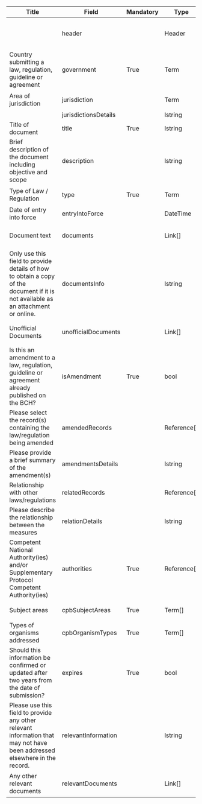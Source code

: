 <table class="schema-table" style="table-layout: fixed; width: 100%;">
  <thead>
    <tr>
      <th>Title</th>
      <th>Field</th>
      <th>Mandatory</th>
      <th>Type</th>
      <th>Example</th>
    </tr>
  </thead>
  <tbody>
    <tr>
      <td></td>
      <td>header</td>
      <td></td>
      <td>Header</td>
      <td><code>{ "identifier": "085758D8-C7AC-6AAE-9736-95811AD100DA", "schema": "biosafetyLaw", "languages": [ "en" ] }</code></td>
    </tr>
    <tr>
      <td>Country submitting a law, regulation, guideline or agreement</td>
      <td>government</td>
      <td>True</td>
      <td>Term</td>
      <td><code>{ "identifier": "af" }</code></td>
    </tr>
    <tr>
      <td>Area of jurisdiction</td>
      <td>jurisdiction</td>
      <td></td>
      <td>Term</td>
      <td><code>{ "identifier": "7437F880-7B12-4F26-AA91-CED37250DD0A" }</code></td>
    </tr>
    <tr>
      <td></td>
      <td>jurisdictionsDetails</td>
      <td></td>
      <td>lstring</td>
      <td></td>
    </tr>
    <tr>
      <td>Title of document</td>
      <td>title</td>
      <td>True</td>
      <td>lstring</td>
      <td><code>{ "en": "Test Title" }</code></td>
    </tr>
    <tr>
      <td>Brief description of the document including objective and scope</td>
      <td>description</td>
      <td></td>
      <td>lstring</td>
      <td><code>{ "en": "<div><!--block-->Test description</div>" }</code></td>
    </tr>
    <tr>
      <td>Type of Law / Regulation</td>
      <td>type</td>
      <td>True</td>
      <td>Term</td>
      <td><code>{ "identifier": "57217527-3732-437F-9AD8-45BEF4429FD5" }</code></td>
    </tr>
    <tr>
      <td>Date of entry into force</td>
      <td>entryIntoForce</td>
      <td></td>
      <td>DateTime</td>
      <td><code>2024-09-03</code></td>
    </tr>
    <tr>
      <td>Document text</td>
      <td>documents</td>
      <td></td>
      <td>Link[]</td>
      <td><code>[ { "url": "https://www.google.com", "name": "Google", "language": "en" } ]</code></td>
    </tr>
    <tr>
      <td>Only use this field to provide details of how to obtain a copy of the document if it is not available as an attachment or online.</td>
      <td>documentsInfo</td>
      <td></td>
      <td>lstring</td>
      <td><code>{ "en": "<div><!--block-->Test description</div>" }</code></td>
    </tr>
    <tr>
      <td>Unofficial Documents</td>
      <td>unofficialDocuments</td>
      <td></td>
      <td>Link[]</td>
      <td><code>[ { "url": "https://www.google.com", "name": "Google", "language": "en" } ]</code></td>
    </tr>
    <tr>
      <td>Is this an amendment to a law, regulation, guideline or agreement already published on the BCH?</td>
      <td>isAmendment</td>
      <td>True</td>
      <td>bool</td>
      <td><code>True</code></td>
    </tr>
    <tr>
      <td>Please select the record(s) containing the law/regulation being amended</td>
      <td>amendedRecords</td>
      <td></td>
      <td>Reference[]</td>
      <td><code>[ { "identifier": "7A5D391B-BEC7-30FF-FB73-CD50E6577AA1@2" } ]</code></td>
    </tr>
    <tr>
      <td>Please provide a brief summary of the amendment(s)</td>
      <td>amendmentsDetails</td>
      <td></td>
      <td>lstring</td>
      <td><code>{ "en": "<div><!--block-->Test Summary</div>" }</code></td>
    </tr>
    <tr>
      <td>Relationship with other laws/regulations</td>
      <td>relatedRecords</td>
      <td></td>
      <td>Reference[]</td>
      <td><code>[ { "identifier": "7A5D391B-BEC7-30FF-FB73-CD50E6577AA1@2" } ]</code></td>
    </tr>
    <tr>
      <td>Please describe the relationship between the measures</td>
      <td>relationDetails</td>
      <td></td>
      <td>lstring</td>
      <td><code>{ "en": "<div><!--block-->Test description</div>" }</code></td>
    </tr>
    <tr>
      <td>Competent National Authority(ies) and/or Supplementary Protocol Competent Authority(ies)</td>
      <td>authorities</td>
      <td>True</td>
      <td>Reference[]</td>
      <td><code>[ { "identifier": "78AFAA88-47EA-9333-AD6E-C21BCB17DE21@1" } ]</code></td>
    </tr>
    <tr>
      <td>Subject areas</td>
      <td>cpbSubjectAreas</td>
      <td>True</td>
      <td>Term[]</td>
      <td><code>[ { "identifier": "1DCBA126-60F1-440D-BBB0-CC9CCC91C283" } ]</code></td>
    </tr>
    <tr>
      <td>Types of organisms addressed</td>
      <td>cpbOrganismTypes</td>
      <td>True</td>
      <td>Term[]</td>
      <td><code>[ { "identifier": "65F83475-FBFD-4DCA-9DD8-10FC253A2F84" } ]</code></td>
    </tr>
    <tr>
      <td>Should this information be confirmed or updated after two years from the date of submission?</td>
      <td>expires</td>
      <td>True</td>
      <td>bool</td>
      <td><code>True</code></td>
    </tr>
    <tr>
      <td>Please use this field to provide any other relevant information that may not have been addressed elsewhere in the record.</td>
      <td>relevantInformation</td>
      <td></td>
      <td>lstring</td>
      <td><code>{ "en": "<div><!--block-->Test information</div>" }</code></td>
    </tr>
    <tr>
      <td>Any other relevant documents</td>
      <td>relevantDocuments</td>
      <td></td>
      <td>Link[]</td>
      <td><code>[ { "url": "https://www.google.com", "name": "Google", "language": "en" } ]</code></td>
    </tr>
  </tbody>
</table>
